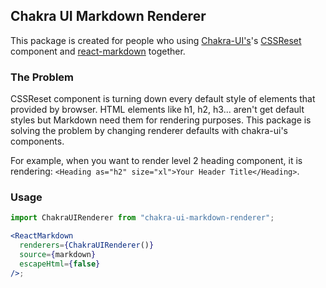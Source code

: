 ## Chakra UI Markdown Renderer

This package is created for people who using [Chakra-UI's](https://chakra-ui.com/)'s [CSSReset](https://chakra-ui.com/getting-started#injecting-global-styles) component and [react-markdown](https://github.com/rexxars/react-markdown) together.

### The Problem

CSSReset component is turning down every default style of elements that provided by browser. HTML elements like h1, h2, h3... aren't get default styles but Markdown need them for rendering purposes. This package is solving the problem by changing renderer defaults with chakra-ui's components.

For example, when you want to render level 2 heading component, it is rendering: `<Heading as="h2" size="xl">Your Header Title</Heading>`.

### Usage

```jsx
import ChakraUIRenderer from "chakra-ui-markdown-renderer";

<ReactMarkdown
  renderers={ChakraUIRenderer()}
  source={markdown}
  escapeHtml={false}
/>;
```
